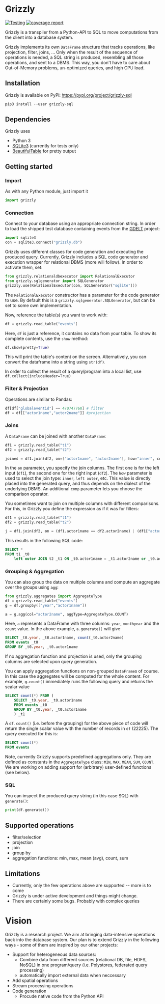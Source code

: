 # Grizzly

[![Testing](https://dbgit.prakinf.tu-ilmenau.de/code/grizzly/badges/master/pipeline.svg)](https://dbgit.prakinf.tu-ilmenau.de/code/grizzly/commits/master)
[![coverage report](https://dbgit.prakinf.tu-ilmenau.de/code/grizzly/badges/master/coverage.svg)](https://dbgit.prakinf.tu-ilmenau.de/code/grizzly/commits/master)

Grizzly is a transpiler from a Python-API to SQL to move computations from the client into a database system.

Grizzly implements its own `DataFrame` structure that tracks operations, like projection, filter, joins, ...
Only when the result of the sequence of operations is needed, a SQL string is produced, resembling all those operations, and sent to a DBMS.
This way, you don't have to care about Out-of-Memory problems, un-optimized queries, and high CPU load.

## Installation

Grizzly is available on PyPi: <https://pypi.org/project/grizzly-sql>

```python
pip3 install --user grizzly-sql
```

## Dependencies

Grizzly uses

- Python 3
- [SQLite3](https://docs.python.org/2/library/sqlite3.html) (currently for tests only)
- [BeautifulTable](https://github.com/pri22296/beautifultable) for pretty output

## Getting started

### Import

As with any Python module, just import it

```Python
import grizzly
```

### Connection

Connect to your database using an appropriate connection string. In order to load the shipped test database containing events from the [GDELT](https://www.gdeltproject.org/) project:

```python
import sqlite3
con = sqlite3.connect("grizzly.db")
```
Grizzly uses different classes for code generation and executing the produced query.
Currently, Grizzly includes a SQL code generator and execution wrapper for relational DBMS (more will follow).
In order to activate them, set:

```python
from grizzly.relationaldbexecutor import RelationalExecutor
from grizzly.sqlgenerator import SQLGenerator
grizzly.use(RelationalExecutor(con, SQLGenerator("sqlite")))
```

The `RelationalExecutor` constructor has a parameter for the code generator to use. By default this is a `grizzly.sqlgenerator.SQLGenerator`, but can be set to some own implementation.

Now, reference the table(s) you want to work with:

```python
df = grizzly.read_table("events")
```

Here, `df` is just a reference, it contains no data from your table.
To show its complete contents, use the `show` method:

```python
df.show(pretty=True)
```

This will print the table's content on the screen. Alternatively, you can convert the dataframe into a string using `str(df)`.

In order to collect the result of a query/program into a local list, use `df.collect(includeHeader=True)`

### Filter & Projection

Operations are similar to Pandas:

```python
df[df["globaleventid"] == 470747760] # filter
df = df[["actor1name","actor2name"]] #projection
```

### Joins

A `DataFrame` can be joined with another `DataFrame`:

```python
df1 = grizzly.read_table("t1")
df2 = grizzly.read_table("t2")

joined = df1.join(df2, on=["actor1name", "actor2name"], how="inner", comp='=')
```

In the `on` parameter, you specify the join columns. The first one is for the left input (`df1`), the second one for the right input (`df2`).
The `how` parameter is used to select the join type: `inner`, `left outer`, etc. This value is directly placed into the generated query, and thus depends on
the dialect of the underlying DBMS. An additional `comp` parameter lets you choose the comparison operator.

You sometimes want to join on multiple columns with different comparisons. For this, in Grizzly you define the expression as if it was for filters:

```python
df1 = grizzly.read_table("t1")
df2 = grizzly.read_table("t2")

j = df1.join(df2, on = (df1.actor1name == df2.actor2name) | (df1["actor1countrycode"] <= df2["actor2countrycode"]), how="left outer")
```

This results in the following SQL code:

```sql
SELECT * 
FROM t1 _t0 
    left outer JOIN t2 _t1 ON _t0.actor1name = _t1.actor2name or _t0.actor1countrycode <= _t1.actor2countrycode
```

### Grouping & Aggregation

You can also group the data on multiple columns and compute an aggregate over the groups using `agg`:

```python
from grizzly.aggregates import AggregateType
df = grizzly.read_table("events")
g = df.groupby(["year","actor1name"])

a = g.agg(col="actor2name", aggType=AggregateTyoe.COUNT)
```

Here, `a` represents a DataFrame with three columns: `year`, `monthyear` and the `count` value. In the above example, `a.generate()` will give

```sql
SELECT _t0.year, _t0.actor1name, count(_t0.actor2name)
FROM events _t0 
GROUP BY _t0.year, _t0.actor1name
```

If no aggregation function and projection is used, only the grouping columns are selected upon query generation.

You can apply aggregation functions on non-grouped `DataFrame`s of course. In this case the aggregates will be computed for the whole content. For example, `g.count()` immediately runs the following query and returns the scalar value
```sql
SELECT count(*) FROM (
    SELECT _t0.year, _t0.actor1name
    FROM events _t0 
    GROUP BY _t0.year, _t0.actor1name
    ) _t1
```

A `df.count()` (i.e. before the grouping) for the above piece of code will return the single scalar value with the number of records in `df` (22225).
The query executed for this is:

```sql
SELECT count(*)
FROM events
```

Note, currently Grizzly supports predefined aggregations only. They are defined as constants in the `AggregateType` class: `MIN`, `MAX`, `MEAN`, `SUM`, `COUNT`. 
We are working on adding support for (arbitrary) user-defined functions (see below).

### SQL

You can inspect the produced query string (in this case SQL) with `generate()`:

```python
print(df.generate())
```


## Supported operations

- filter/selection
- projection
- join
- group by
- aggregation functions: min, max, mean (avg), count, sum

## Limitations

 - Currently, only the few operations above are supported -- more is to come
 - Grizzly is under active development and things might change.
 - There are certainly some bugs. Probably with complex queries


# Vision

Grizzly is a research project. We aim at bringing data-intensive operations back into the database system. Our plan is to extend Grizzly in the following ways - some of them are inspired by our other projects:

  - Support for heterogeneous data sources:
    - Combine data from different sources (relational DB, file, HDFS, NoSQL) in one program/query (i.e. Polystores, federated query processing)
    - automatically import external data when neccessary
  - Add spatial operations
  - Stream processing operations
  - Code generation
    - Procude native code from the Python API
 